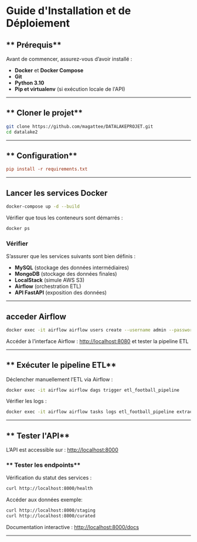 # **Guide d'Installation et de Déploiement**

## ** Prérequis**
Avant de commencer, assurez-vous d’avoir installé :
- **Docker** et **Docker Compose**
- **Git**
- **Python 3.10**
- **Pip et virtualenv** (si exécution locale de l'API)

---

## ** Cloner le projet**
```bash
git clone https://github.com/magattee/DATALAKEPROJET.git
cd datalake2
```

---

## ** Configuration**

```ini
pip install -r requirements.txt
```
---

## **Lancer les services Docker**
```bash
docker-compose up -d --build
```
Vérifier que tous les conteneurs sont démarrés :
```bash
docker ps
```
### Vérifier
S’assurer que les services suivants sont bien définis :
- **MySQL** (stockage des données intermédiaires)
- **MongoDB** (stockage des données finales)
- **LocalStack** (simule AWS S3)
- **Airflow** (orchestration ETL)
- **API FastAPI** (exposition des données)
---

## **acceder Airflow**

```bash
docker exec -it airflow airflow users create --username admin --password admin --firstname Admin --lastname User --role Admin --email admin@example.com
```
Accéder à l’interface Airflow : [http://localhost:8080](http://localhost:8080)
et tester la pipeline ETL

---

## ** Exécuter le pipeline ETL**
Déclencher manuellement l’ETL via Airflow :
```bash
docker exec -it airflow airflow dags trigger etl_football_pipeline
```
Vérifier les logs :
```bash
docker exec -it airflow airflow tasks logs etl_football_pipeline extract_data
```

---

## ** Tester l'API**
L’API est accessible sur : [http://localhost:8000](http://localhost:8000)

### ** Tester les endpoints**
Vérification du statut des services :
```bash
curl http://localhost:8000/health
```
Accéder aux données exemple:
```bash
curl http://localhost:8000/staging
curl http://localhost:8000/curated
```
Documentation interactive : [http://localhost:8000/docs](http://localhost:8000/docs)

---
